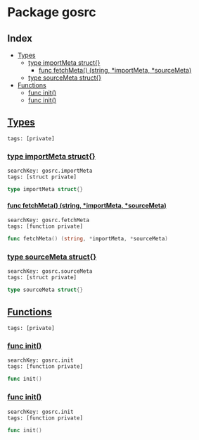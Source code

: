 # Package gosrc

## Index

* [Types](#type)
    * [type importMeta struct{}](#importMeta)
        * [func fetchMeta() (string, *importMeta, *sourceMeta)](#fetchMeta)
    * [type sourceMeta struct{}](#sourceMeta)
* [Functions](#func)
    * [func init()](#init.main.go)
    * [func init()](#init.two.go)


## <a id="type" href="#type">Types</a>

```
tags: [private]
```

### <a id="importMeta" href="#importMeta">type importMeta struct{}</a>

```
searchKey: gosrc.importMeta
tags: [struct private]
```

```Go
type importMeta struct{}
```

#### <a id="fetchMeta" href="#fetchMeta">func fetchMeta() (string, *importMeta, *sourceMeta)</a>

```
searchKey: gosrc.fetchMeta
tags: [function private]
```

```Go
func fetchMeta() (string, *importMeta, *sourceMeta)
```

### <a id="sourceMeta" href="#sourceMeta">type sourceMeta struct{}</a>

```
searchKey: gosrc.sourceMeta
tags: [struct private]
```

```Go
type sourceMeta struct{}
```

## <a id="func" href="#func">Functions</a>

```
tags: [private]
```

### <a id="init.main.go" href="#init.main.go">func init()</a>

```
searchKey: gosrc.init
tags: [function private]
```

```Go
func init()
```

### <a id="init.two.go" href="#init.two.go">func init()</a>

```
searchKey: gosrc.init
tags: [function private]
```

```Go
func init()
```


